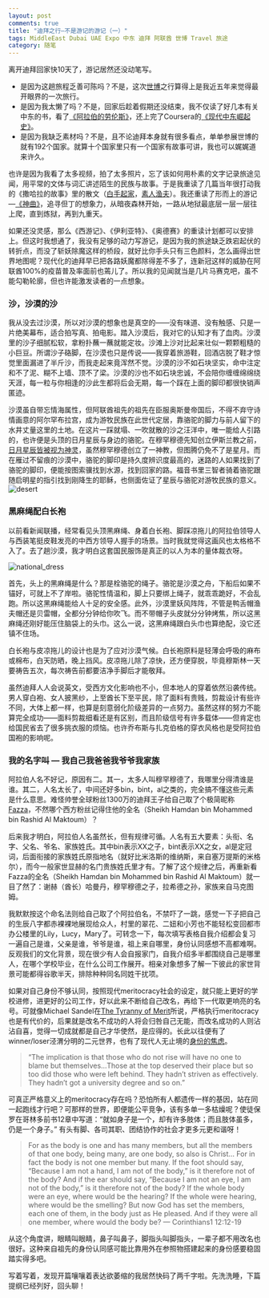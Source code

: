 ```yaml
---
layout: post
comments: true
title: "迪拜之行—不是游记的游记（一）"
tags: MiddleEast Dubai UAE Expo 中东 迪拜 阿联酋 世博 Travel 旅途
category: 随笔
---
```


离开迪拜回家快10天了，游记居然还没动笔写。 

- 是因为这趟旅程乏善可陈吗？不是，这次[世博](https://www.youtube.com/watch?v=9Jza7jIq9rE)之行算得上是我近五年来觉得最开眼界的一次旅行。
- 是因为我太懒了吗？不是，回家后趁着假期还没结束，我不仅读了好几本有关中东的书，看了[《阿拉伯的劳伦斯》](https://en.wikipedia.org/wiki/Lawrence_of_Arabia_(film))，还上完了Coursera的[《现代中东崛起史》](https://www.coursera.org/learn/modern-middle-east-1/home/welcome)。
- 是因为我缺乏素材吗？不是，且不论迪拜本身就有很多看点，单单参展世博的就有192个国家。就算十个国家里只有一个国家有故事可讲，我也可以娓娓道来许久。

也许是因为我看了太多视频，拍了太多照片，忘了该如何用朴素的文字记录旅途见闻，用平常的文体与词汇讲述陌生的民族与故事。于是我重读了几篇当年很打动我的《撒哈拉的故事》里的散文（[白手起家](https://site.douban.com/206475/widget/notes/12854870/note/271604130/)，[素人渔夫](https://site.douban.com/206475/widget/notes/12854870/note/268430769/)）。我还重读了形而上的游记—[《神曲》](https://www.audible.co.uk/pd/The-Divine-Comedy-Audiobook/B00NCALRR0?ipRedirectOverride=true&source_code=M2M30DFT1Bk13006152102O5&gclid=CjwKCAiArOqOBhBmEiwAsgeLmfeaU5oas5Tkz_E-7A-v_J79-6cMbA76d6CUQ8gR47e6Uep99uPIzxoCvgYQAvD_BwE&gclsrc=aw.ds)，追寻但丁的想象力，从暗夜森林开始，一路从地狱最底层一层一层往上爬，直到炼狱，再到九重天。

如果还没灵感，那么《西游记》、《伊利亚特》、《奥德赛》的重读计划都可以安排上。但这时我想通了，我没有足够的动力写游记，是因为我的旅途缺乏跌宕起伏的转折点，而没了斩妖除魔这样的桥段，就好比你手头只有三色颜料，怎么画得出世界地图呢？现代化的迪拜早已把各路妖魔都除得差不多了，连新冠这样的威胁在阿联酋100%的疫苗普及率面前也蔫儿了。所以我的见闻就当是几片马赛克吧，虽不能勾勒轮廓，但也许能激发读者的一点想象。

### 沙，沙漠的沙
我从没去过沙漠，所以对沙漠的想象也是真空的——没有味道、没有触感、只是一片绝美幕布，适合拍写真、拍电影。踏入沙漠后，我对它的认知才有了血肉。沙漠里的沙子细腻松软，拿粉扑蘸一蘸就能定妆。沙滩上沙对比起来壮似一颗颗粗糙的小巨豆。所谓沙子硌脚，在沙漠也只是传说——我穿着旅游鞋，回酒店脱了鞋才惊觉里面漏进了半斤沙，而我走起来竟浑然不觉。沙漠的沙不如石块坚实，命中注定和不了泥、糊不上墙、顶不了梁。沙漠的沙也不如石块忠诚，不会陪你缠缠绵绵绕天涯，每一粒与你相逢的沙此生都将后会无期，每一个踩在上面的脚印都很快销声匿迹。

沙漠虽自带忘情海属性，但阿联酋祖先的祖先在臣服奥斯曼帝国后，不得不弃守诗情画意的阿尔罕布拉宫，成为游牧民族在此世代定居，靠骆驼的脚力与前人留下的水井丈量这里的土地。在这片一踩就塌、一吹就散的沙之汪洋中，唯一能给人引路的，也许便是头顶的日月星辰与身边的骆驼。在穆罕穆德先知创立伊斯兰教之前，[日月星辰皆被视为神灵](https://en.wikipedia.org/wiki/Religion_in_pre-Islamic_Arabia#:~:text=Arabian%20polytheism%2C%20the%20dominant%20form,as%20the%20Kaaba%20in%20Mecca)，虽然穆罕穆德创立了一神教，但图腾仍免不了是星月。而在雁过不留痕的沙漠中，骆驼的脚印是持久度辨识度最高的，迷路的人如果找到了骆驼的脚印，便能按图索骥找到水源，找到回家的路。福音书里三智者骑着骆驼跟随启明星的指引找到刚降生的耶稣，也侧面佐证了星辰与骆驼对游牧民族的意义。
![desert](/images/desert.jpg)

### 黑麻绳配白长袍
以前看新闻联播，经常看见头顶黑麻绳、身着白长袍、脚踩凉拖儿的阿拉伯领导人与西装笔挺皮鞋发亮的中西方领导人握手的场景。当时我就觉得这画风也太格格不入了。去了趟沙漠，我才明白这套国民服饰是真正的以人为本的量体裁衣呀。

![national_dress](/images/fazza.jpg)

首先，头上的黑麻绳是什么？那是栓骆驼的绳子。骆驼是沙漠之舟，下船后如果不锚好，可就上不了岸啦。骆驼性情温和，脚上只要绑上绳子，就乖乖跪好，不会乱跑。所以这黑麻绳能给人十足的安全感。此外，沙漠里妖风阵阵，不管是鸭舌帽渔夫帽还是贝雷帽，全都分分钟给你吹飞。而不带帽子头皮就分分钟烤焦，所以这黑麻绳还刚好能压住脑袋上的头巾。这么一说，这黑麻绳跟白头巾也算绝配，没它还镇不住场。

白长袍与皮凉拖儿的设计也是为了应对沙漠气候。白长袍原料是轻薄会呼吸的麻布或棉布，白天防晒，晚上挡风。皮凉拖儿除了凉快，还方便穿脱，毕竟穆斯林一天要祷告五次，每次祷告前都要洁净手脚后才能敬拜。

虽然迪拜人人会说英文，受西方文化影响也不小，但本地人的穿着依然沿袭传统。男人穿白袍、女人披黑纱，上至酋长下至平民，除了面料有贵贱，剪裁设计有些许不同，大体上都一样，也算是刻意弱化阶级差异的一点努力。虽然这样的努力不能算完全成功——面料剪裁细看还是有区别，而且阶级信号有许多载体——但肯定也给国民省去了很多挑衣服的烦恼。也许乔布斯与扎克伯格的穿衣风格也是受阿拉伯国袍的影响呢。

### 我的名字叫 — 我自己我爸爸我爷爷我家族
阿拉伯人名不好记，原因有二。其一，太多人叫穆罕穆德了，我哪里分得清谁是谁。其二，人名太长了，中间还好多bin，bint，al之类的，完全搞不懂这些元素是什么意思。难怪帅誉全球粉丝1300万的迪拜王子给自己取了个极简昵称[Fazza](https://www.instagram.com/faz3/?hl=en)，不然哪个西方粉丝记得住他的全名（Sheikh Hamdan bin Mohammed bin Rashid Al Maktoum）？

后来我才明白，阿拉伯人名虽然长，但有规律可循。人名有五大要素：头衔、名字、父名、爷名、家族姓氏。其中bin表示XX之子，bint表示XX之女，al是定冠词，后面衔接的家族姓氏原指地名（就好比米洛斯的维纳斯，来自塞万提斯的米格尔），而今一般家世显赫的名门贵族姓氏里才有。了解了这个规律之后，再重新看Fazza的全名（Sheikh Hamdan bin Mohammed bin Rashid Al Maktoum）就一目了然了：谢赫（酋长）哈曼丹，穆罕穆德之子，拉希德之孙，家族来自马克图姆。

我默默按这个命名法则给自己取了个阿拉伯名，不禁吓了一跳，感觉一下子把自己的生辰八字都赤裸裸地展现给众人，村里的翠花、二妞和小芳也不能轻松变回都市办公楼里的Lily，Lucy，Mary了。可转念一下，每次填写表格自我介绍都会复习一遍自己是谁，父亲是谁，爷爷是谁，祖上来自哪里，身份认同感想不高都难啊。反观我们的文化背景，现在很少有人会自报家门，自我介绍多半都围绕自己是哪里人，在哪个学校毕业，在什么公司工作展开。相亲对象想多了解一下彼此的家世背景可能都得谷歌半天，排除种种同名同姓干扰项。

如果对自己身份不够认同，按照现代meritocracy社会的设定，就只能上更好的学校进修，进更好的公司工作，好以此来不断给自己改名，再给下一代取更响亮的名号。可就像Michael Sandel在[The Tyranny of Merit](https://www.penguin.co.uk/books/313/313112/the-tyranny-of-merit/9780141991177.html)所说，严格执行meritocracy也是有代价的，后果就是改名不成功的人将会归咎自己无能，而改名成功的人则沾沾自喜，觉得一切成就都是自己才华使然，是应得的。长此以往便有了winner/loser泾渭分明的二元世界，也有了现代人无止境的[身份的焦虑](https://www.ted.com/talks/alain_de_botton_a_kinder_gentler_philosophy_of_success?language=en)。
> “The implication is that those who do not rise will have no one to blame but themselves...Those at the top deserved their place but so too did those who were left behind. They hadn’t striven as effectively. They hadn’t got a university degree and so on.”
 
可真正严格意义上的meritocracy存在吗？恐怕所有人都遗传一样的基因，站在同一起跑线才行吧？可那样的世界，即便能公平竞争，该有多单一多枯燥呢？使徒保罗在哥林多前书12章中写道：“就如身子是一个，却有许多肢体；而且肢体虽多，仍是一个身子。” 有头有脚、各司其职、团结协作的社会才更多元更和谐呀！
 
> For as the body is one and has many members, but all the members of that one body, being many, are one body, so also is Christ... For in fact the body is not one member but many. If the foot should say, “Because I am not a hand, I am not of the body,” is it therefore not of the body? And if the ear should say, “Because I am not an eye, I am not of the body,” is it therefore not of the body? If the whole body were an eye, where would be the hearing? If the whole were hearing, where would be the smelling? But now God has set the members, each one of them, in the body just as He pleased. And if they were all one member, where would the body be? — Corinthians1 12:12-19  
 
 从这个角度讲，眼睛叫眼睛，鼻子叫鼻子，脚指头叫脚指头，一辈子都不用改名也很好。这种来自祖先的身份认同感可能比靠用外在参照物搭建起来的身份感要稳固踏实得多吧。

写着写着，发现开篇嚷嚷着表达欲萎缩的我居然快码了两千字啦。先洗洗睡，下篇提纲已经列好，回头聊！